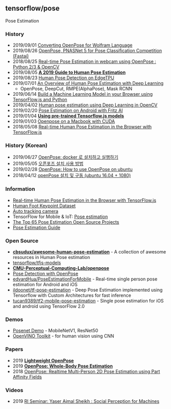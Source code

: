 ## tensorflow/pose
Pose Estimation


### History
- 2019/09/01 [Converting OpenPose for Wolfram Language](https://community.wolfram.com/groups/-/m/t/1787163)
- 2019/08/26 [OpenPose, PNASNet 5 for Pose Classification Competition (Fastai)](https://towardsdatascience.com/openpose-pnasnet-5-for-pose-classification-competition-fastai-dc35709158d0)
- 2018/08/25 [Real-time Pose Estimation in webcam using OpenPose : Python 2/3 & OpenCV](https://medium.com/pixel-wise/real-time-pose-estimation-in-webcam-using-openpose-python-2-3-opencv-91af0372c31c)
- 2019/08/05 [**A 2019 Guide to Human Pose Estimation**](https://heartbeat.fritz.ai/a-2019-guide-to-human-pose-estimation-c10b79b64b73)
- 2019/08/23 [Human Pose Detection on EdgeTPU](https://pythonawesome.com/human-pose-detection-on-edgetpu/)
- 2019/07/01 [An Overview of Human Pose Estimation with Deep Learning](https://www.kdnuggets.com/2019/06/human-pose-estimation-deep-learning.html)
    - OpenPose, DeepCut, RMPE(AlphaPose), Mask RCNN
- 2019/06/14 [Build a Machine Learning Model in your Browser using TensorFlow.js and Python](https://www.analyticsvidhya.com/blog/2019/06/build-machine-learning-model-in-your-browser-tensorflow-js-deeplearn-js/)
- 2019/04/02 [Human pose estimation using Deep Learning in OpenCV](https://cv-tricks.com/pose-estimation/using-deep-learning-in-opencv/)
- 2019/02/20 [Pose Estimation on Android with Fritz AI](https://heartbeat.fritz.ai/pose-estimation-on-android-with-fritz-474e646dfede)
- 2019/01/04 [**Using pre-trained Tensorflow.js models**](https://golb.hplar.ch/2019/01/pretrained-models.html)
- 2019/01/03 [Openpose on a Macbook with CUDA](https://hackaday.io/project/162944-auto-tracking-camera/log/157786-openpose-on-a-macbook-with-cuda)
- 2018/05/08 [Real-time Human Pose Estimation in the Browser with TensorFlow.js](https://medium.com/tensorflow/real-time-human-pose-estimation-in-the-browser-with-tensorflow-js-7dd0bc881cd5)


### History (Korean)
- 2019/06/27 [OpenPose: docker 로 설치하고 실행하기](https://curioso365.tistory.com/102)
- 2019/05/05 [오픈포즈 설치 사용 방법](https://hiseon.me/data-analytics/introduction-openpose/)
- 2019/02/28 [OpenPose: How to use OpenPose on ubuntu](https://yongyong-e.tistory.com/68)
- 2018/04/12 [openPose 설치 및 구동 (ubuntu 16.04 + 1080)](https://goodtogreate.tistory.com/entry/openPose-%EC%84%A4%EC%B9%98-%EB%B0%8F-%EA%B5%AC%EB%8F%99-ubuntu-1604-1080)


### Information
- [Real-time Human Pose Estimation in the Browser with TensorFlow.js](https://medium.com/tensorflow/real-time-human-pose-estimation-in-the-browser-with-tensorflow-js-7dd0bc881cd5)
- [Human Foot Keypoint Dataset](https://cmu-perceptual-computing-lab.github.io/foot_keypoint_dataset/)
- [Auto tracking camera](https://hackaday.io/project/162944-auto-tracking-camera)
- TensorFlow for Mobile & IoT: [Pose estimation](https://www.tensorflow.org/lite/models/pose_estimation/overview)
- [The Top 65 Pose Estimation Open Source Projects](https://awesomeopensource.com/projects/pose-estimation)
- [Pose Estimation Guide](https://www.fritz.ai/pose-estimation/)


### Open Source
- [**cbsudux/awesome-human-pose-estimation**](https://github.com/cbsudux/awesome-human-pose-estimation) - A collection of awesome resources in Human Pose estimation
- [tensorflow/tfjs-models](https://github.com/tensorflow/tfjs-models)
- [**CMU-Perceptual-Computing-Lab/openpose**](https://github.com/CMU-Perceptual-Computing-Lab/openpose)
- [Pose Detection with OpenPose](https://colab.research.google.com/github/tugstugi/dl-colab-notebooks/blob/master/notebooks/OpenPose.ipynb)
- [edvardHua/PoseEstimationForMobile](https://github.com/edvardHua/PoseEstimationForMobile) - Real-time single person pose estimation for Android and iOS
- [ildoonet/tf-pose-estimation](https://github.com/ildoonet/tf-pose-estimation) - Deep Pose Estimation implemented using Tensorflow with Custom Architectures for fast inference
- [tucan9389/tf2-mobile-pose-estimation](https://github.com/tucan9389/tf2-mobile-pose-estimation) - Single pose estimation for iOS and android using TensorFlow 2.0


### Demos
- [Posenet Demo](https://storage.googleapis.com/tfjs-models/demos/posenet/camera.html) - MobileNetV1, ResNet50
- [OpenVINO Toolkit](https://docs.openvinotoolkit.org/) - for human vision using CNN


### Papers
- 2019 [**Lightweight OpenPose**](http://www.insticc.org/Primoris/Resources/PaperPdf.ashx?idPaper=75554)
- 2019 [**OpenPose: Whole-Body Pose Estimation**](https://www.ri.cmu.edu/wp-content/uploads/2019/05/MS_Thesis___Gines_Hidalgo___latest_compressed.pdf)
- 2018 [OpenPose: Realtime Multi-Person 2D Pose Estimation using Part Affinity Fields](https://arxiv.org/abs/1812.08008)


### Videos
- 2019 [RI Seminar: Yaser Ajmal Sheikh : Social Perception for Machines](https://www.youtube.com/watch?v=VpPtALKE2KE)
